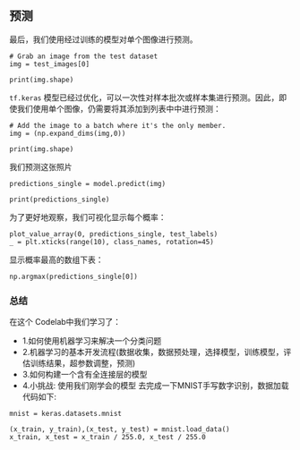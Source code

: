 ## 预测
最后，我们使用经过训练的模型对单个图像进行预测。
```
# Grab an image from the test dataset
img = test_images[0]

print(img.shape)
```
`tf.keras` 模型已经过优化，可以一次性对样本批次或样本集进行预测。因此，即使我们使用单个图像，仍需要将其添加到列表中中进行预测：
```
# Add the image to a batch where it's the only member.
img = (np.expand_dims(img,0))

print(img.shape)
```
我们预测这张照片
```
predictions_single = model.predict(img)

print(predictions_single)
```
为了更好地观察，我们可视化显示每个概率：
```
plot_value_array(0, predictions_single, test_labels)
_ = plt.xticks(range(10), class_names, rotation=45)
```
显示概率最高的数组下表：
```
np.argmax(predictions_single[0])
```
### 总结
在这个 Codelab中我们学习了：

* 1.如何使用机器学习来解决一个分类问题
* 2.机器学习的基本开发流程(数据收集，数据预处理，选择模型，训练模型，评估训练结果，超参数调整，预测) 
* 3.如何构建一个含有全连接层的模型 
* 4.小挑战: 使用我们刚学会的模型 去完成一下MNIST手写数字识别，数据加载代码如下:
```
mnist = keras.datasets.mnist

(x_train, y_train),(x_test, y_test) = mnist.load_data()
x_train, x_test = x_train / 255.0, x_test / 255.0
```